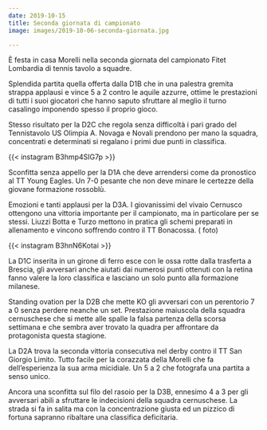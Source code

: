 ```yaml
---
date: 2019-10-15
title: Seconda giornata di campionato
image: images/2019-10-06-seconda-giornata.jpg

---
```


È festa in casa Morelli nella seconda giornata del campionato Fitet Lombardia di tennis tavolo a squadre.

Splendida partita quella offerta dalla D1B che in una palestra gremita strappa applausi e vince 5 a 2 contro le aquile azzurre, ottime le prestazioni di tutti i suoi giocatori che hanno saputo sfruttare al meglio il turno casalingo imponendo spesso il proprio gioco.

Stesso risultato per la D2C che regola senza difficoltà i pari grado del Tennistavolo US Olimpia A. Novaga e Novali prendono per mano la squadra, concentrati e determinati si regalano i primi due punti in classifica.

{{< instagram B3hmp4SIG7p >}}

Sconfitta senza appello per la D1A che deve arrendersi come da pronostico al TT Young Eagles. Un 7-0 pesante che non deve minare le certezze della giovane formazione rossoblù.

Emozioni e tanti applausi per la D3A. I giovanissimi del vivaio Cernusco ottengono una vittoria importante per il campionato, ma in particolare per se stessi. Liuzzi Botta e Turzo mettono in pratica gli schemi preparati in allenamento e vincono soffrendo contro il TT Bonacossa. ( foto)

{{< instagram B3hnN6Kotai >}}

La D1C inserita in un girone di ferro esce con le ossa rotte dalla trasferta a Brescia, gli avversari anche aiutati dai numerosi punti ottenuti con la retina fanno valere la loro classifica e lasciano un solo punto alla formazione milanese.

Standing ovation per la D2B che mette KO gli avversari con un perentorio 7 a 0 senza perdere neanche un set. Prestazione maiuscola della squadra cernuschese che si mette alle spalle la falsa partenza della scorsa settimana e che sembra aver trovato la quadra per affrontare da protagonista questa stagione.

La D2A trova la seconda vittoria consecutiva nel derby contro il TT San Giorgio Limito. Tutto facile per la corazzata della Morelli che fa dell’esperienza la sua arma micidiale. Un 5 a 2 che fotografa una partita a senso unico.

Ancora una sconfitta sul filo del rasoio per la D3B, ennesimo 4 a 3 per gli avversari abili a sfruttare le indecisioni della squadra cernuschese. La strada si fa in salita ma con la concentrazione giusta ed un pizzico di fortuna sapranno ribaltare una classifica deficitaria. 
